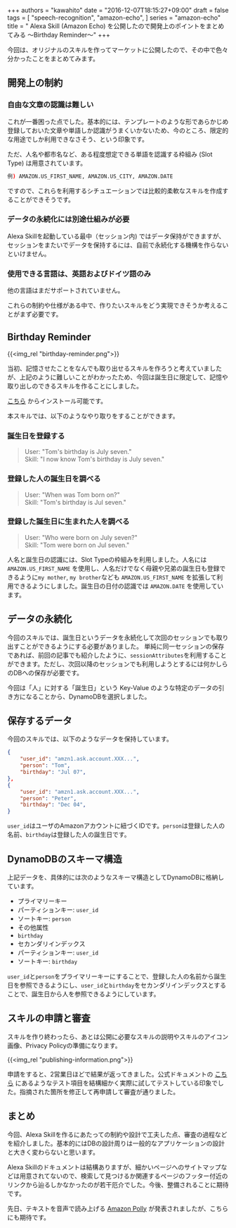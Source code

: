 +++
authors = "kawahito"
date = "2016-12-07T18:15:27+09:00"
draft = false
tags = [
  "speech-recognition",
  "amazon-echo",
]
series = "amazon-echo"
title = " Alexa Skill (Amazon Echo) を公開したので開発上のポイントをまとめてみる 〜Birthday Reminder〜"
+++

今回は、オリジナルのスキルを作ってマーケットに公開したので、その中で色々分かったことをまとめてみます。

## 開発上の制約
### 自由な文章の認識は難しい
これが一番困った点でした。基本的には、テンプレートのような形であらかじめ登録しておいた文章や単語しか認識がうまくいかないため、今のところ、限定的な用途でしか利用できなさそう、という印象です。

ただ、人名や都市名など、ある程度想定できる単語を認識する枠組み (Slot Type) は用意されています。  
```sh
例) AMAZON.US_FIRST_NAME, AMAZON.US_CITY, AMAZON.DATE
```

ですので、これらを利用するシチュエーションでは比較的柔軟なスキルを作成することができそうです。

### データの永続化には別途仕組みが必要
Alexa Skillを起動している最中（セッション内) ではデータ保持ができますが、セッションをまたいでデータを保持するには、自前で永続化する機構を作らないといけません。

### 使用できる言語は、英語およびドイツ語のみ
他の言語はまだサポートされていません。

これらの制約や仕様がある中で、作りたいスキルをどう実現できそうか考えることがまず必要です。

## Birthday Reminder
{{<img_rel "birthday-reminder.png">}}

当初、記憶させたことをなんでも取り出せるスキルを作ろうと考えていましたが、上記のように難しいことがわかったため、今回は誕生日に限定して、記憶や取り出しのできるスキルを作ることにしました。

[こちら](http://alexa.amazon.com/spa/index.html#skills/dp/B01N8USH7G/?ref=skill_dsk_skb_sr_0) からインストール可能です。

本スキルでは、以下のようなやり取りをすることができます。

### 誕生日を登録する
> User: "Tom's birthday is July seven."  
> Skill: "I now know Tom's birthday is July seven."

### 登録した人の誕生日を調べる
> User: "When was Tom born on?"  
> Skill: "Tom's birthday is Jul seven."

### 登録した誕生日に生まれた人を調べる
> User: "Who were born on July seven?"  
> Skill: "Tom were born on Jul seven."


人名と誕生日の認識には、Slot Typeの枠組みを利用しました。人名には `AMAZON.US_FIRST_NAME` を使用し、人名だけでなく母親や兄弟の誕生日も登録できるように`my mother`, `my brother`なども `AMAZON.US_FIRST_NAME` を拡張して利用できるようにしました。誕生日の日付の認識では `AMAZON.DATE` を使用しています。

## データの永続化
今回のスキルでは、誕生日というデータを永続化して次回のセッションでも取り出すことができるようにする必要がありました。 単純に同一セッションの保存であれば、前回の記事でも紹介したように、`sessionAttributes`を利用することができます。ただし、次回以降のセッションでも利用しようとするには何かしらのDBへの保存が必要です。

今回は「人」に対する「誕生日」という Key-Value のような特定のデータの引き方になることから、DynamoDBを選択しました。

## 保存するデータ
今回のスキルでは、以下のようなデータを保持しています。

```json
{
	"user_id": "amzn1.ask.account.XXX...",
 	"person": "Tom",
 	"birthday": "Jul 07",
},
{
	"user_id": "amzn1.ask.account.XXX...",
 	"person": "Peter",
 	"birthday": "Dec 04",
}
```

`user_id`はユーザのAmazonアカウントに紐づくIDです。`person`は登録した人の名前、`birthday`は登録した人の誕生日です。

## DynamoDBのスキーマ構造
上記データを、具体的には次のようなスキーマ構造としてDynamoDBに格納しています。

* プライマリーキー
 * パーティションキー: `user_id`
 * ソートキー: `person`
* その他属性
 * `birthday`
* セカンダリインデックス
 * パーティションキー: `user_id`
 * ソートキー: `birthday`

`user_id`と`person`をプライマリーキーにすることで、登録した人の名前から誕生日を参照できるようにし、`user_id`と`birthday`をセカンダリインデックスとすることで、誕生日から人を参照できるようにしています。

## スキルの申請と審査
スキルを作り終わったら、あとは公開に必要なスキルの説明やスキルのアイコン画像、Privacy Policyの準備になります。

{{<img_rel "publishing-information.png">}}

申請をすると、2営業日ほどで結果が返ってきました。公式ドキュメントの [こちら](https://developer.amazon.com/public/solutions/alexa/alexa-skills-kit/docs/submission-testing-walk-through-tide-pooler-skill) にあるようなテスト項目を結構細かく実際に試してテストしている印象でした。指摘された箇所を修正して再申請して審査が通りました。

## まとめ
今回、Alexa Skillを作るにあたっての制約や設計で工夫した点、審査の過程などを紹介しました。基本的にはDBの設計周りは一般的なアプリケーションの設計と大きく変わらないと思います。

Alexa Skillのドキュメントは結構ありますが、細かいページへのサイトマップなどは用意されてないので、検索して見つけるか関連するページのフッター付近のリンクから辿るしかなかったのが若干厄介でした。今後、整備されることに期待です。

先日、テキストを音声で読み上げる [Amazon Polly](https://aws.amazon.com/polly/) が発表されましたが、こちらにも期待です。
